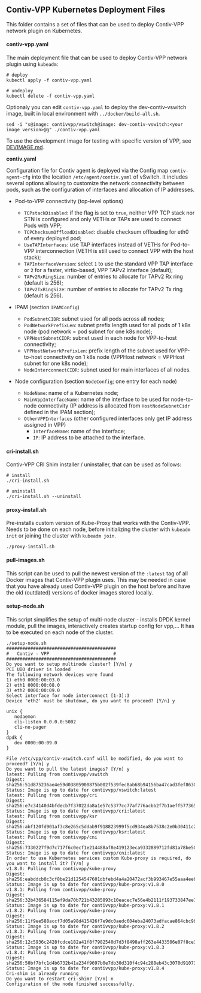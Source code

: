 ## Contiv-VPP Kubernetes Deployment Files

This folder contains a set of files that can be used to deploy Contiv-VPP
network plugin on Kubernetes.

#### contiv-vpp.yaml
The main deployment file that can be used to deploy Contiv-VPP network plugin using `kubeadm`:
```
# deploy
kubectl apply -f contiv-vpp.yaml

# undeploy
kubectl delete -f contiv-vpp.yaml
```
Optionaly you can edit `contiv-vpp.yaml` to deploy the dev-contiv-vswitch image, built
in local environment with `../docker/build-all.sh`.
```
sed -i "s@image: contivvpp/vswitch@image: dev-contiv-vswitch:<your image version>@g" ./contiv-vpp.yaml
```

To use the development image for testing with specific version of VPP, see
[DEVIMAGE.md](../docker/DEVIMAGE.md).

**contiv.yaml**

  Configuration file for Contiv agent is deployed via the Config map `contiv-agent-cfg`
  into the location `/etc/agent/contiv.yaml` of vSwitch. It includes several options
  allowing to customize the network connectivity between pods, such as the configuration
  of interfaces and allocation of IP addresses.

  * Pod-to-VPP connectivity (top-level options)
    - `TCPstackDisabled`: if the flag is set to `true`, neither VPP TCP stack nor STN is configured
      and only VETHs or TAPs are used to connect Pods with VPP;
    - `TCPChecksumOffloadDisabled`: disable checksum offloading for eth0 of every deployed pod;
    - `UseTAPInterfaces`: use TAP interfaces instead of VETHs for Pod-to-VPP interconnection
      (VETH is still used to connect VPP with the host stack);
    - `TAPInterfaceVersion`: select `1` to use the standard VPP TAP interface or `2`
      for a faster, virtio-based, VPP TAPv2 interface (default);
    - `TAPv2RxRingSize`: number of entries to allocate for TAPv2 Rx ring (default is 256);
    - `TAPv2TxRingSize`: number of entries to allocate for TAPv2 Tx ring (default is 256).

  * IPAM (section `IPAMConfig`)
    - `PodSubnetCIDR`: subnet used for all pods across all nodes;
    - `PodNetworkPrefixLen`: subnet prefix length used for all pods of 1 k8s node
      (pod network = pod subnet for one k8s node);
    - `VPPHostSubnetCIDR`: subnet used in each node for VPP-to-host connectivity;
    - `VPPHostNetworkPrefixLen`: prefix length of the subnet used for VPP-to-host connectivity
      on 1 k8s node (VPPHost network = VPPHost subnet for one k8s node);
    - `NodeInterconnectCIDR`: subnet used for main interfaces of all nodes.

  * Node configuration (section `NodeConfig`; one entry for each node)
    - `NodeName`: name of a Kubernetes node;
    - `MainVppInterfaceName`: name of the interface to be used for node-to-node connectivity
      (IP address is allocated from `HostNodeSubnetCidr` defined in the IPAM section);
    - `OtherVPPInterfaces` (other configured interfaces only get IP address assigned in VPP)
      - `InterfaceName`: name of the interface;
      - `IP`: IP address to be attached to the interface.

#### cri-install.sh
Contiv-VPP CRI Shim installer / uninstaller, that can be used as follows:
```
# install
./cri-install.sh

# uninstall
./cri-install.sh --uninstall
```

#### proxy-install.sh
Pre-installs custom version of Kube-Proxy that works with the Contiv-VPP. Needs to be done
on each node, before initializing the cluster with `kubeadm init` or joining the cluster with `kubeadm join`.
```
./proxy-install.sh
```

#### pull-images.sh
This script can be used to pull the newest version of the `:latest` tag of all Docker images
that Contiv-VPP plugin uses. This may be needed in case that you have already used Contiv-VPP plugin
on the host before and have the old (outdated) versions of docker images stored locally.

#### setup-node.sh
This script simplifies the setup of multi-node cluster - installs DPDK kernel module, pull the images, interactively creates startup config for vpp,... It has to be
executed on each node of the cluster.
```
./setup-node.sh
#########################################
#   Contiv - VPP                        #
#########################################
Do you want to setup multinode cluster? [Y/n] y
PCI UIO driver is loaded
The following network devices were found
1) eth0 0000:00:03.0
2) eth1 0000:00:08.0
3) eth2 0000:00:09.0
Select interface for node interconnect [1-3]:3
Device 'eth2' must be shutdown, do you want to proceed? [Y/n] y

unix {
   nodaemon
   cli-listen 0.0.0.0:5002
   cli-no-pager
}
dpdk {
   dev 0000:00:09.0
}

File /etc/vpp/contiv-vswitch.conf will be modified, do you want to proceed? [Y/n] y
Do you want to pull the latest images? [Y/n] y
latest: Pulling from contivvpp/vswitch
Digest: sha256:51d875236ae4e59d03805900875b002f539fec8ab68b94156ba47cad3fef8630
Status: Image is up to date for contivvpp/vswitch:latest
latest: Pulling from contivvpp/cri
Digest: sha256:e7c34140d4bfdecb7f37022da8a1e57c5377cc77af776acbb2f7b1aeff577365
Status: Image is up to date for contivvpp/cri:latest
latest: Pulling from contivvpp/ksr
Digest: sha256:abf120fd901af3c8e265c5ddab9f918823999f5cd934ea8b7538c2e0b30411c2
Status: Image is up to date for contivvpp/ksr:latest
latest: Pulling from contivvpp/cni
Digest: sha256:7330227f9d7c717f6c0ecf1e214488af8e419123eca9332889712fd81a78be50
Status: Image is up to date for contivvpp/cni:latest
In order to use Kubernetes services custom Kube-proxy is required, do you want to install it? [Y/n] y
v1.8.0: Pulling from contivvpp/kube-proxy
Digest: sha256:eabddcb0c3cf8be21d1254547601dbfebd4a4a20472acf3b993467e55aaa4eeb
Status: Image is up to date for contivvpp/kube-proxy:v1.8.0
v1.8.1: Pulling from contivvpp/kube-proxy
Digest: sha256:32b436584115ef9da70b721b43285893c10eacec7e56e4b2111f193733847ee1
Status: Image is up to date for contivvpp/kube-proxy:v1.8.1
v1.8.2: Pulling from contivvpp/kube-proxy
Digest: sha256:11f9ee588accf7d05a98d415426f7e9dc0aedc604eba24073adfacae864cbc9b
Status: Image is up to date for contivvpp/kube-proxy:v1.8.2
v1.8.3: Pulling from contivvpp/kube-proxy
Digest: sha256:12c5936c2428fcdce182a41f8f7982540d7d3f8498aff263e4433506e07f8ce3
Status: Image is up to date for contivvpp/kube-proxy:v1.8.3
v1.8.4: Pulling from contivvpp/kube-proxy
Digest: sha256:50bf7bfc1d4b6732b41a234f9697b0e7db30d310f4c94c288eb43c3070d91073
Status: Image is up to date for contivvpp/kube-proxy:v1.8.4
Cri-shim is already running
Do you want to restart cri-shim? [Y/n] n
Configuration of the node finished successfully.
```
